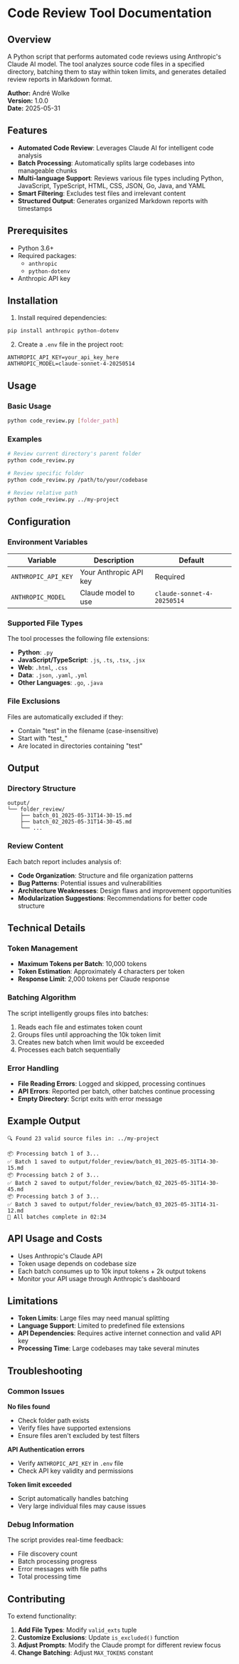 <!--
This documentation was auto-generated by Claude on 2025-05-31T15-41-12.
Source file: ./tools/claude_folder_review_batched.py
-->

# Code Review Tool Documentation

## Overview

A Python script that performs automated code reviews using Anthropic's Claude AI model. The tool analyzes source code files in a specified directory, batching them to stay within token limits, and generates detailed review reports in Markdown format.

**Author:** André Wolke  
**Version:** 1.0.0  
**Date:** 2025-05-31

## Features

- **Automated Code Review**: Leverages Claude AI for intelligent code analysis
- **Batch Processing**: Automatically splits large codebases into manageable chunks
- **Multi-language Support**: Reviews various file types including Python, JavaScript, TypeScript, HTML, CSS, JSON, Go, Java, and YAML
- **Smart Filtering**: Excludes test files and irrelevant content
- **Structured Output**: Generates organized Markdown reports with timestamps

## Prerequisites

- Python 3.6+
- Required packages:
  - `anthropic`
  - `python-dotenv`
- Anthropic API key

## Installation

1. Install required dependencies:
```bash
pip install anthropic python-dotenv
```

2. Create a `.env` file in the project root:
```env
ANTHROPIC_API_KEY=your_api_key_here
ANTHROPIC_MODEL=claude-sonnet-4-20250514
```

## Usage

### Basic Usage

```bash
python code_review.py [folder_path]
```

### Examples

```bash
# Review current directory's parent folder
python code_review.py

# Review specific folder
python code_review.py /path/to/your/codebase

# Review relative path
python code_review.py ../my-project
```

## Configuration

### Environment Variables

| Variable | Description | Default |
|----------|-------------|---------|
| `ANTHROPIC_API_KEY` | Your Anthropic API key | Required |
| `ANTHROPIC_MODEL` | Claude model to use | `claude-sonnet-4-20250514` |

### Supported File Types

The tool processes the following file extensions:
- **Python**: `.py`
- **JavaScript/TypeScript**: `.js`, `.ts`, `.tsx`, `.jsx`
- **Web**: `.html`, `.css`
- **Data**: `.json`, `.yaml`, `.yml`
- **Other Languages**: `.go`, `.java`

### File Exclusions

Files are automatically excluded if they:
- Contain "test" in the filename (case-insensitive)
- Start with "test_"
- Are located in directories containing "test"

## Output

### Directory Structure

```
output/
└── folder_review/
    ├── batch_01_2025-05-31T14-30-15.md
    ├── batch_02_2025-05-31T14-30-45.md
    └── ...
```

### Review Content

Each batch report includes analysis of:
- **Code Organization**: Structure and file organization patterns
- **Bug Patterns**: Potential issues and vulnerabilities
- **Architecture Weaknesses**: Design flaws and improvement opportunities
- **Modularization Suggestions**: Recommendations for better code structure

## Technical Details

### Token Management

- **Maximum Tokens per Batch**: 10,000 tokens
- **Token Estimation**: Approximately 4 characters per token
- **Response Limit**: 2,000 tokens per Claude response

### Batching Algorithm

The script intelligently groups files into batches:

1. Reads each file and estimates token count
2. Groups files until approaching the 10k token limit
3. Creates new batch when limit would be exceeded
4. Processes each batch sequentially

### Error Handling

- **File Reading Errors**: Logged and skipped, processing continues
- **API Errors**: Reported per batch, other batches continue processing
- **Empty Directory**: Script exits with error message

## Example Output

```
🔍 Found 23 valid source files in: ../my-project

📦 Processing batch 1 of 3...
✅ Batch 1 saved to output/folder_review/batch_01_2025-05-31T14-30-15.md
📦 Processing batch 2 of 3...
✅ Batch 2 saved to output/folder_review/batch_02_2025-05-31T14-30-45.md
📦 Processing batch 3 of 3...
✅ Batch 3 saved to output/folder_review/batch_03_2025-05-31T14-31-12.md
🎉 All batches complete in 02:34
```

## API Usage and Costs

- Uses Anthropic's Claude API
- Token usage depends on codebase size
- Each batch consumes up to 10k input tokens + 2k output tokens
- Monitor your API usage through Anthropic's dashboard

## Limitations

- **Token Limits**: Large files may need manual splitting
- **Language Support**: Limited to predefined file extensions
- **API Dependencies**: Requires active internet connection and valid API key
- **Processing Time**: Large codebases may take several minutes

## Troubleshooting

### Common Issues

**No files found**
- Check folder path exists
- Verify files have supported extensions
- Ensure files aren't excluded by test filters

**API Authentication errors**
- Verify `ANTHROPIC_API_KEY` in `.env` file
- Check API key validity and permissions

**Token limit exceeded**
- Script automatically handles batching
- Very large individual files may cause issues

### Debug Information

The script provides real-time feedback:
- File discovery count
- Batch processing progress
- Error messages with file paths
- Total processing time

## Contributing

To extend functionality:

1. **Add File Types**: Modify `valid_exts` tuple
2. **Customize Exclusions**: Update `is_excluded()` function  
3. **Adjust Prompts**: Modify the Claude prompt for different review focus
4. **Change Batching**: Adjust `MAX_TOKENS` constant